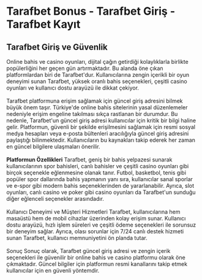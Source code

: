 <h1>Tarafbet Bonus - Tarafbet Giriş - Tarafbet Kayıt </h1>
<h2>Tarafbet Giriş ve Güvenlik</h2><b></b>
Online bahis ve casino oyunları, dijital çağın getirdiği kolaylıklarla birlikte popülerliğini her geçen gün artırmaktadır. Bu alanda öne çıkan platformlardan biri de Tarafbet'dur. Kullanıcılarına zengin içerikli bir oyun deneyimi sunan Tarafbet, yüksek oranlı bahis seçenekleri, çeşitli casino oyunları ve kullanıcı dostu arayüzü ile dikkat çekiyor.
<br><br>
Tarafbet platformuna erişim sağlamak için güncel giriş adresini bilmek büyük önem taşır. Türkiye'de online bahis sitelerinin yasal düzenlemeler nedeniyle erişim engeline takılması sıkça rastlanan bir durumdur. Bu nedenle, Tarafbet'un güncel giriş adresi kullanıcılar için kritik bir bilgi haline gelir. Platformun, güvenli bir şekilde erişilmesini sağlamak için resmi sosyal medya hesapları veya e-posta bültenleri aracılığıyla güncel giriş adresini paylaştığı bilinmektedir. Kullanıcıların bu kaynakları takip ederek her zaman en güncel bilgilere ulaşmaları önerilir.
<br><br>
<b>Platformun Özellikleri</b>
Tarafbet, geniş bir bahis yelpazesi sunarak kullanıcılarının spor bahisleri, canlı bahisler ve çeşitli casino oyunları gibi birçok seçenekle eğlenmesine olanak tanır. Futbol, basketbol, tenis gibi popüler spor dallarında bahis yapmanın yanı sıra, kullanıcılar sanal sporlar ve e-spor gibi modern bahis seçeneklerinden de yararlanabilir. Ayrıca, slot oyunları, canlı casino ve poker gibi casino oyunları da Tarafbet'un sunduğu diğer eğlenceli seçenekler arasındadır.
<br><br>
Kullanıcı Deneyimi ve Müşteri Hizmetleri
Tarafbet, kullanıcılarına hem masaüstü hem de mobil cihazlar üzerinden kolay erişim sunar. Kullanıcı dostu arayüzü, hızlı işlem süreleri ve çeşitli ödeme seçenekleri ile sorunsuz bir deneyim sağlar. Ayrıca, olası sorunlar için 7/24 canlı destek hizmeti sunan Tarafbet, kullanıcı memnuniyetini ön planda tutar.
<br><br>
Sonuç
Sonuç olarak, Tarafbet güncel giriş adresi ve zengin içerik seçenekleri ile güvenilir bir online bahis ve casino platformu olarak öne çıkmaktadır. Güncel bilgiler için platformun resmi kanallarını takip etmek kullanıcılar için en güvenli yöntemdir.

